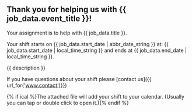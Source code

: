 ## Thank you for helping us with {{ job_data.event_title }}!

Your assignment is to help with {{ job_data.title }}.

Your shift starts on {{ job_data.start_date | abbr_date_string }} at: {{ job_data.start_date | local_time_string }}
and ends at {{ job_data.end_date | local_time_string }}.

{{ description }}

If you have questions about your shift please [contact us]({{ url_for('www.contact')}})

{% if ical %}The attached file will add your shift to your calendar. (Usually you can tap or double click to open it.){% endif %}
